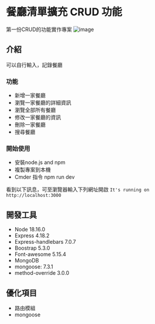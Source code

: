 

# 餐廳清單擴充 CRUD 功能
第一份CRUD的功能實作專案
![image](https://github.com/dingbum73/resturant-list-CRUD/assets/124600894/e6dbc76c-4b2b-46f0-ab29-05cd357743af)



## 介紹
可以自行輸入，記錄餐廳

### 功能
- 新增一家餐廳
- 瀏覽一家餐廳的詳細資訊
- 瀏覽全部所有餐廳
- 修改一家餐廳的資訊
- 刪除一家餐廳
- 搜尋餐廳

### 開始使用
- 安裝node.js and npm
- 複製專案到本機
- Cmder 指令 npm run dev

看到以下訊息，可至瀏覽器輸入下列網址開啟
   `It's running on http://localhost:3000` 


## 開發工具
- Node 18.16.0
- Express 4.18.2
- Express-handlebars 7.0.7
- Boostrap 5.3.0
- Font-awesome 5.15.4
- MongoDB
- mongoose: 7.3.1
- method-override 3.0.0

## 優化項目
- 路由模組
- mongoose
